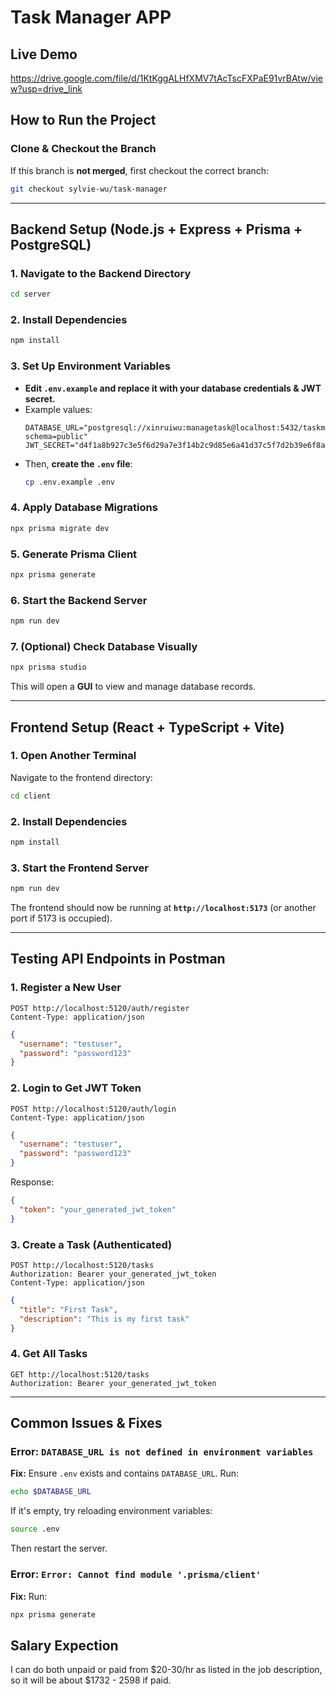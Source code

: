 # Task Manager APP

## Live Demo
https://drive.google.com/file/d/1KtKggALHfXMV7tAcTscFXPaE91vrBAtw/view?usp=drive_link

## How to Run the Project

### **Clone & Checkout the Branch**
If this branch is **not merged**, first checkout the correct branch:
```sh
git checkout sylvie-wu/task-manager
```

---
## **Backend Setup** (Node.js + Express + Prisma + PostgreSQL)
### 1. Navigate to the Backend Directory
```sh
cd server
```

### 2. Install Dependencies
```sh
npm install
```

### 3. Set Up Environment Variables
- **Edit `.env.example` and replace it with your database credentials & JWT secret.**
- Example values:
  ```env
  DATABASE_URL="postgresql://xinruiwu:managetask@localhost:5432/taskmanager?schema=public"
  JWT_SECRET="d4f1a8b927c3e5f6d29a7e3f14b2c9d85e6a41d37c5f7d2b39e6f8a21c5d7e8f"
  ```
- Then, **create the `.env` file**:
  ```sh
  cp .env.example .env
  ```

### 4. Apply Database Migrations
```sh
npx prisma migrate dev
```

### 5. Generate Prisma Client
```sh
npx prisma generate
```

### 6. Start the Backend Server
```sh
npm run dev
```

### 7. (Optional) Check Database Visually
```sh
npx prisma studio
```
This will open a **GUI** to view and manage database records.

---
## **Frontend Setup** (React + TypeScript + Vite)
### 1. Open Another Terminal
Navigate to the frontend directory:
```sh
cd client
```

### 2. Install Dependencies
```sh
npm install
```

### 3. Start the Frontend Server
```sh
npm run dev
```

The frontend should now be running at **`http://localhost:5173`** (or another port if 5173 is occupied).

---
## **Testing API Endpoints in Postman**
### 1. Register a New User
```http
POST http://localhost:5120/auth/register
Content-Type: application/json
```
```json
{
  "username": "testuser",
  "password": "password123"
}
```

### 2. Login to Get JWT Token
```http
POST http://localhost:5120/auth/login
Content-Type: application/json
```
```json
{
  "username": "testuser",
  "password": "password123"
}
```
Response:
```json
{
  "token": "your_generated_jwt_token"
}
```

### 3. Create a Task (Authenticated)
```http
POST http://localhost:5120/tasks
Authorization: Bearer your_generated_jwt_token
Content-Type: application/json
```
```json
{
  "title": "First Task",
  "description": "This is my first task"
}
```

### 4. Get All Tasks
```http
GET http://localhost:5120/tasks
Authorization: Bearer your_generated_jwt_token
```

---
## **Common Issues & Fixes**
### **Error: `DATABASE_URL is not defined in environment variables`**
 **Fix:** Ensure `.env` exists and contains `DATABASE_URL`. Run:
```sh
echo $DATABASE_URL
```
If it's empty, try reloading environment variables:
```sh
source .env
```
Then restart the server.

###  **Error: `Error: Cannot find module '.prisma/client'`**
**Fix:** Run:
```sh
npx prisma generate
```

## Salary Expection
I can do both unpaid or paid from $20-30/hr as listed in the job description, so it will be about $1732 - 2598 if paid.